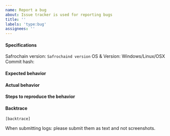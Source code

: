 ```yaml
---
name: Report a bug
about: Issue tracker is used for reporting bugs
title: ''
labels: 'type:bug'
assignees: ''
---
```


#### Specifications

Safrochain version: `Safrochaind version`
OS & Version: Windows/Linux/OSX
Commit hash: 

#### Expected behavior


#### Actual behavior


#### Steps to reproduce the behavior


#### Backtrace

````
[backtrace]
````

When submitting logs: please submit them as text and not screenshots.
